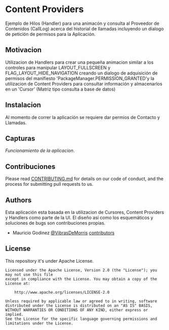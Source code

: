 # Content Providers 
Ejemplo de Hilos (Handler) para una animacón y consulta al Proveedor de Contenidos (CallLog) acerca del historial de llamadas 
incluyendo un dialogo de petición de permisos para la Aplicación.
## Motivacion
Utilizacion de Handlers para crear una pequeña animacion similar a los controles para manipular LAYOUT_FULLSCREEN y FLAG_LAYOUT_HIDE_NAVIGATION 
creando un dialogo de adquisición de permisos del manifiesto 'PackageManager.PERMISSION_GRANTED'y 
la utilizacion de Content Providers para consultar información y almacenarlos en un 'Cursor' (Matriz tipo consulta a base de datos)
## Instalacion
Al momento de correr la aplicación se requiere dar permios de Contacto y Llamadas.
## Capturas
*Funcionamiento de la aplicacion*.
## Contribuciones
Please read [CONTRIBUTING.md](https://gist.github.com/MauMorris/de3d23cd7c14804fbcae4db0f9afe650) for details on our code of conduct, and the process for submitting pull requests to us.
## Authors
Esta aplicación esta basada en la utilizacion de Cursores, Content Providers y Handlers como parte de la UI. El diseño así como los esquemáticos y soluciones de bugs son contribuciones propias.
* Mauricio Godinez [@VibrasDeMorris](https://twitter.com/vibrasdemorris) [contributors](https://github.com/MauMorris)

## License
This repository it's under Apache License. 
```
Licensed under the Apache License, Version 2.0 (the "License"); you may not use this file 
except in compliance with the License. You may obtain a copy of the License at:

    http://www.apache.org/licenses/LICENSE-2.0

Unless required by applicable law or agreed to in writing, software
distributed under the License is distributed on an "AS IS" BASIS,  
WITHOUT WARRANTIES OR CONDITIONS OF ANY KIND, either express or implied.
See the License for the specific language governing permissions and
limitations under the License.
```
